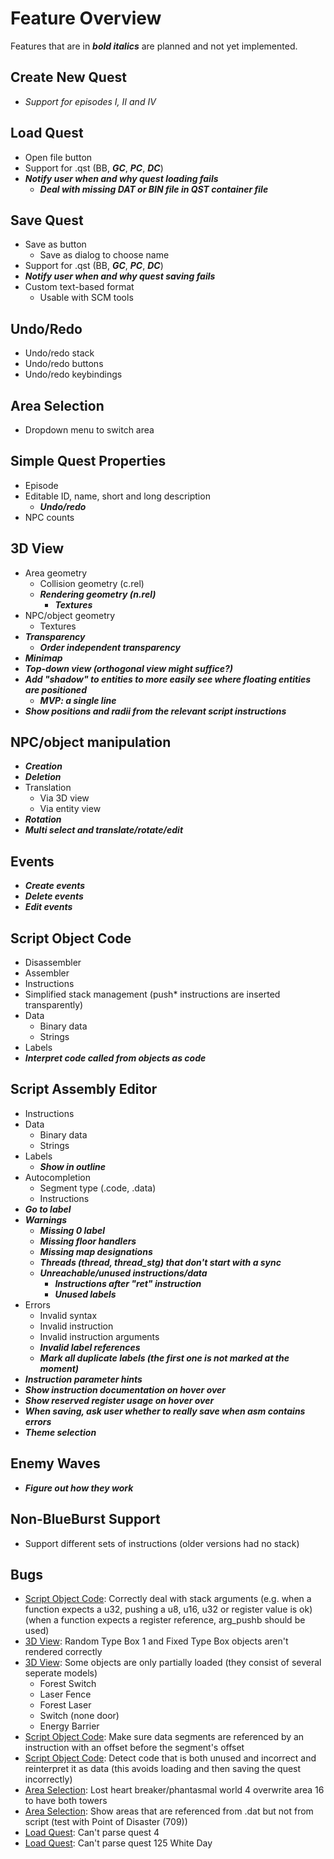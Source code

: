 # Feature Overview

Features that are in ***bold italics*** are planned and not yet implemented.

## Create New Quest

- *Support for episodes I, II and IV*

## Load Quest

- Open file button
- Support for .qst (BB, ***GC***, ***PC***, ***DC***)
- ***Notify user when and why quest loading fails***
  - ***Deal with missing DAT or BIN file in QST container file***

## Save Quest

- Save as button
  - Save as dialog to choose name
- Support for .qst (BB, ***GC***, ***PC***, ***DC***)
- ***Notify user when and why quest saving fails***
- Custom text-based format
  - Usable with SCM tools

## Undo/Redo

- Undo/redo stack
- Undo/redo buttons
- Undo/redo keybindings

## Area Selection

- Dropdown menu to switch area

## Simple Quest Properties

- Episode
- Editable ID, name, short and long description
  - ***Undo/redo***
- NPC counts

## 3D View

- Area geometry
  - Collision geometry (c.rel)
  - ***Rendering geometry (n.rel)***
    - ***Textures***
- NPC/object geometry
  - Textures
- ***Transparency***
  - ***Order independent transparency***
- ***Minimap***
- ***Top-down view (orthogonal view might suffice?)***
- ***Add "shadow" to entities to more easily see where floating entities are positioned***
  - ***MVP: a single line***
- ***Show positions and radii from the relevant script instructions***

## NPC/object manipulation

- ***Creation***
- ***Deletion***
- Translation
  - Via 3D view
  - Via entity view
- ***Rotation***
- ***Multi select and translate/rotate/edit***

## Events

- ***Create events***
- ***Delete events***
- ***Edit events***

## Script Object Code

- Disassembler
- Assembler
- Instructions
- Simplified stack management (push* instructions are inserted transparently)
- Data
  - Binary data
  - Strings
- Labels
- ***Interpret code called from objects as code***

## Script Assembly Editor

- Instructions
- Data
  - Binary data
  - Strings
- Labels
  - ***Show in outline***
- Autocompletion
  - Segment type (.code, .data)
  - Instructions
- ***Go to label***
- ***Warnings***
  - ***Missing 0 label***
  - ***Missing floor handlers***
  - ***Missing map designations***
  - ***Threads (thread, thread_stg) that don't start with a sync***
  - ***Unreachable/unused instructions/data***
    - ***Instructions after "ret" instruction***
    - ***Unused labels***
- Errors
  - Invalid syntax
  - Invalid instruction
  - Invalid instruction arguments
  - ***Invalid label references***
  - ***Mark all duplicate labels (the first one is not marked at the moment)***
- ***Instruction parameter hints***
- ***Show instruction documentation on hover over***
- ***Show reserved register usage on hover over***
- ***When saving, ask user whether to really save when asm contains errors***
- ***Theme selection***

## Enemy Waves

- ***Figure out how they work***

## Non-BlueBurst Support

- Support different sets of instructions (older versions had no stack)

## Bugs

- [Script Object Code](#script-object-code): Correctly deal with stack arguments (e.g. when a function expects a u32, pushing a u8, u16, u32 or register value is ok) (when a function expects a register reference, arg_pushb should be used)
- [3D View](#3d-view): Random Type Box 1 and Fixed Type Box objects aren't rendered correctly
- [3D View](#3d-view): Some objects are only partially loaded (they consist of several seperate models)
  - Forest Switch
  - Laser Fence
  - Forest Laser
  - Switch (none door)
  - Energy Barrier
- [Script Object Code](#script-object-code): Make sure data segments are referenced by an instruction with an offset before the segment's offset
- [Script Object Code](#script-object-code): Detect code that is both unused and incorrect and reinterpret it as data (this avoids loading and then saving the quest incorrectly)
- [Area Selection](#area-selection): Lost heart breaker/phantasmal world 4 overwrite area 16 to have both towers
- [Area Selection](#area-selection): Show areas that are referenced from .dat but not from script (test with Point of Disaster (709))
- [Load Quest](#load-quest): Can't parse quest 4
- [Load Quest](#load-quest): Can't parse quest 125 White Day
